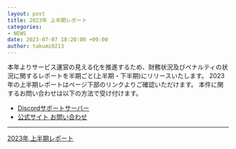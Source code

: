 ```yaml
---
layout: post
title: 2023年 上半期レポート
categories:
- NEWS
date: 2023-07-07 18:20:00 +09:00
author: takumi0213
---
```

本年よりサービス運営の見える化を推進するため、財務状況及びペナルティの状況に関するレポートを半期ごと(上半期・下半期)にリリースいたします。
2023年の上半期レポートはページ下部のリンクよりご確認いただけます。
本件に関するお問い合わせは以下の方法で受け付けます。
- <a href="{{site.url}}/discord" class="a-orange">Discordサポートサーバー</a><br>
- <a href="{{site.url}}/contact" class="a-orange">公式サイト お問い合わせ</a>

---
<a href="{{site.url}}/pdf/report/2023-1st-half.pdf" class="a-orange">2023年 上半期レポート</a>
